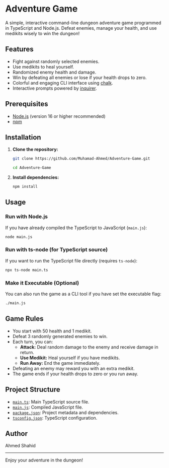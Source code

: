 # Adventure Game

A simple, interactive command-line dungeon adventure game programmed in TypeScript and Node.js. Defeat enemies, manage your health, and use medikits wisely to win the dungeon!

## Features

- Fight against randomly selected enemies.
- Use medikits to heal yourself.
- Randomized enemy health and damage.
- Win by defeating all enemies or lose if your health drops to zero.
- Colorful and engaging CLI interface using [chalk](https://www.npmjs.com/package/chalk).
- Interactive prompts powered by [inquirer](https://www.npmjs.com/package/inquirer).

## Prerequisites

- [Node.js](https://nodejs.org/) (version 16 or higher recommended)
- [npm](https://www.npmjs.com/)

## Installation

1. **Clone the repository:**
   ```sh
   git clone https://github.com/Muhamad-Ahmed/Adventure-Game.git

   cd Adventure-Game
   ```

2. **Install dependencies:**
   ```sh
   npm install
   ```

## Usage

### Run with Node.js

If you have already compiled the TypeScript to JavaScript (`main.js`):

```sh
node main.js
```

### Run with ts-node (for TypeScript source)

If you want to run the TypeScript file directly (requires `ts-node`):

```sh
npx ts-node main.ts
```

### Make it Executable (Optional)

You can also run the game as a CLI tool if you have set the executable flag:

```sh
./main.js
```

## Game Rules

- You start with 50 health and 1 medikit.
- Defeat 3 randomly generated enemies to win.
- Each turn, you can:
  - **Attack:** Deal random damage to the enemy and receive damage in return.
  - **Use Medikit:** Heal yourself if you have medikits.
  - **Run Away:** End the game immediately.
- Defeating an enemy may reward you with an extra medikit.
- The game ends if your health drops to zero or you run away.

## Project Structure

- [`main.ts`](main.ts): Main TypeScript source file.
- [`main.js`](main.js): Compiled JavaScript file.
- [`package.json`](package.json): Project metadata and dependencies.
- [`tsconfig.json`](tsconfig.json): TypeScript configuration.


## Author

Ahmed Shahid

---


Enjoy your adventure in the dungeon!